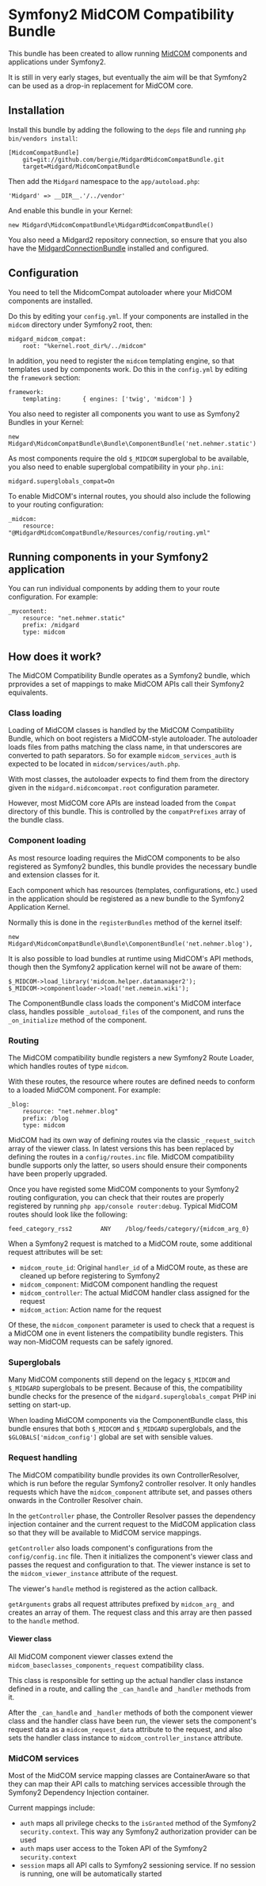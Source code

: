 Symfony2 MidCOM Compatibility Bundle
====================================

This bundle has been created to allow running [MidCOM]() components and applications under Symfony2.

It is still in very early stages, but eventually the aim will be that Symfony2 can be used as a drop-in replacement for MidCOM core.

## Installation

Install this bundle by adding the following to the `deps` file and running `php bin/vendors install`:

    [MidcomCompatBundle]
        git=git://github.com/bergie/MidgardMidcomCompatBundle.git
        target=Midgard/MidcomCompatBundle

Then add the `Midgard` namespace to the `app/autoload.php`:

    'Midgard' => __DIR__.'/../vendor'

And enable this bundle in your Kernel:

    new Midgard\MidcomCompatBundle\MidgardMidcomCompatBundle()

You also need a Midgard2 repository connection, so ensure that you also have the [MidgardConnectionBundle](https://github.com/bergie/MidgardConnectionBundle) installed and configured.

## Configuration

You need to tell the MidcomCompat autoloader where your MidCOM components are installed.

Do this by editing your `config.yml`. If your components are installed in the `midcom` directory under Symfony2 root, then:

    midgard_midcom_compat:
        root: "%kernel.root_dir%/../midcom"

In addition, you need to register the `midcom` templating engine, so that templates used by components work. Do this in the `config.yml` by editing the `framework` section:

    framework:
        templating:      { engines: ['twig', 'midcom'] }

You also need to register all components you want to use as Symfony2 Bundles in your Kernel:

    new Midgard\MidcomCompatBundle\Bundle\ComponentBundle('net.nehmer.static')

As most components require the old `$_MIDCOM` superglobal to be available, you also need to enable superglobal compatibility in your `php.ini`:

    midgard.superglobals_compat=On

To enable MidCOM's internal routes, you should also include the following to your routing configuration:

    _midcom:
        resource: "@MidgardMidcomCompatBundle/Resources/config/routing.yml"

## Running components in your Symfony2 application

You can run individual components by adding them to your route configuration. For example:

    _mycontent:
        resource: "net.nehmer.static"
        prefix: /midgard
        type: midcom

## How does it work?

The MidCOM Compatibility Bundle operates as a Symfony2 bundle, which prprovides a set of mappings to make MidCOM APIs call their Symfony2 equivalents.

### Class loading

Loading of MidCOM classes is handled by the MidCOM Compatibility Bundle, which on boot registers a MidCOM-style autoloader. The autoloader loads files from paths matching the class name, in that underscores are converted to path separators. So for example `midcom_services_auth` is expected to be located in `midcom/services/auth.php`.

With most classes, the autoloader expects to find them from the directory given in the `midgard.midcomcompat.root` configuration parameter.

However, most MidCOM core APIs are instead loaded from the `Compat` directory of this bundle. This is controlled by the `compatPrefixes` array of the bundle class.

### Component loading

As most resource loading requires the MidCOM components to be also registered as Symfony2 bundles, this bundle provides the necessary bundle and extension classes for it.

Each component which has resources (templates, configurations, etc.) used in the application should be registered as a new bundle to the Symfony2 Application Kernel.

Normally this is done in the `registerBundles` method of the kernel itself:

    new Midgard\MidcomCompatBundle\Bundle\ComponentBundle('net.nehmer.blog'),

It is also possible to load bundles at runtime using MidCOM's API methods, though then the Symfony2 application kernel will not be aware of them:

    $_MIDCOM->load_library('midcom.helper.datamanager2');
    $_MIDCOM->componentloader->load('net.nemein.wiki');

The ComponentBundle class loads the component's MidCOM interface class, handles possible `_autoload_files` of the component, and runs the `_on_initialize` method of the component.

### Routing

The MidCOM compatibility bundle registers a new Symfony2 Route Loader, which handles routes of type `midcom`.

With these routes, the resource where routes are defined needs to conform to a loaded MidCOM component. For example:

    _blog:
        resource: "net.nehmer.blog"
        prefix: /blog
        type: midcom

MidCOM had its own way of defining routes via the classic `_request_switch` array of the viewer class. In latest versions this has been replaced by defining the routes in a `config/routes.inc` file. MidCOM compatibility bundle supports only the latter, so users should ensure their components have been properly upgraded.

Once you have registed some MidCOM components to your Symfony2 routing configuration, you can check that their routes are properly registered by running `php app/console router:debug`. Typical MidCOM routes should look like the following:

    feed_category_rss2        ANY    /blog/feeds/category/{midcom_arg_0}

When a Symfony2 request is matched to a MidCOM route, some additional request attributes will be set:

* `midcom_route_id`: Original `handler_id` of a MidCOM route, as these are cleaned up before registering to Symfony2
* `midcom_component`: MidCOM component handling the request
* `midcom_controller`: The actual MidCOM handler class assigned for the request
* `midcom_action`: Action name for the request

Of these, the `midcom_component` parameter is used to check that a request is a MidCOM one in event listeners the compatibility bundle registers. This way non-MidCOM requests can be safely ignored.

### Superglobals

Many MidCOM components still depend on the legacy `$_MIDCOM` and `$_MIDGARD` superglobals to be present. Because of this, the compatibility bundle checks for the presence of the `midgard.superglobals_compat` PHP ini setting on start-up.

When loading MidCOM components via the ComponentBundle class, this bundle ensures that both `$_MIDCOM` and `$_MIDGARD` superglobals, and the `$GLOBALS['midcom_config']` global are set with sensible values.

### Request handling

The MidCOM compatibility bundle provides its own ControllerResolver, which is run before the regular Symfony2 controller resolver. It only handles requests which have the `midcom_component` attribute set, and passes others onwards in the Controller Resolver chain.

In the `getController` phase, the Controller Resolver passes the dependency injection container and the current request to the MidCOM application class so that they will be available to MidCOM service mappings.

`getController` also loads component's configurations from the `config/config.inc` file. Then it initializes the component's viewer class and passes the request and configuration to that. The viewer instance is set to the `midcom_viewer_instance` attribute of the request.

The viewer's `handle` method is registered as the action callback.

`getArguments` grabs all request attributes prefixed by `midcom_arg_` and creates an array of them. The request class and this array are then passed to the `handle` method.

#### Viewer class

All MidCOM component viewer classes extend the `midcom_baseclasses_components_request` compatibility class.

This class is responsible for setting up the actual handler class instance defined in a route, and calling the `_can_handle` and `_handler` methods from it.

After the `_can_handle` and `_handler` methods of both the component viewer class and the handler class have been run, the viewer sets the component's request data as a `midcom_request_data` attribute to the request, and also sets the handler class instance to `midcom_controller_instance` attribute.

### MidCOM services

Most of the MidCOM service mapping classes are ContainerAware so that they can map their API calls to matching services accessible through the Symfony2 Dependency Injection container.

Current mappings include:

* `auth` maps all privilege checks to the `isGranted` method of the Symfony2 `security.context`. This way any Symfony2 authorization provider can be used
* `auth` maps user access to the Token API of the Symfony2 `security.context`
* `session` maps all API calls to Symfony2 sessioning service. If no session is running, one will be automatically started
